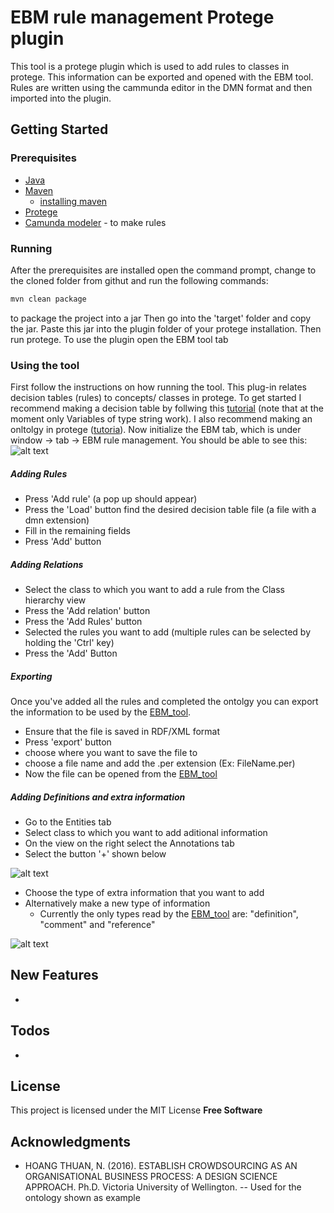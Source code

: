 # EBM rule management Protege plugin

This tool is a protege plugin which is used to add rules to classes in protege. This information can be exported and opened with the EBM tool. Rules are written using the cammunda editor in the DMN format and then imported into the plugin.

## Getting Started
### Prerequisites
- [Java](https://www.java.com/en/download/)
- [Maven](https://maven.apache.org/) 
    - [installing maven](https://www.mkyong.com/maven/how-to-install-maven-in-windows/)
- [Protege](https://protege.stanford.edu/)
- [Camunda modeler](https://camunda.com/products/modeler/) - to make rules
  
### Running
After the prerequisites are installed open the command prompt, change to the cloned folder from githut and run the following commands:
```sh
mvn clean package
```
to package the project into a jar
Then go into the 'target' folder and copy the jar. Paste this jar into the plugin folder of your protege installation. Then run protege. To use the plugin open the EBM tool tab

### Using the tool
First follow the instructions on how running the tool.
This plug-in relates decision tables (rules) to concepts/ classes in protege. To get started I recommend making a decision table by follwing this [tutorial](https://docs.camunda.org/get-started/dmn11/model/) (note that at the moment only Variables of type string work). I also recommend making an onltolgy in protege ([tutoria](https://medium.com/@vindulajayawardana/ontology-generation-and-visualization-with-prot%C3%A9g%C3%A9-6df0af9955e0)). Now initialize the EBM tab, which is under window -> tab -> EBM rule management. You should be able to see this:
![alt text](https://github.com/tom277/EBM_ruleManagement/blob/master/images/Capture.JPG)
##### Adding Rules
- Press 'Add rule' (a pop up should appear)
- Press the 'Load' button find the desired decision table file (a file with a dmn extension)
- Fill in the remaining fields
- Press 'Add' button
##### Adding Relations
- Select the class to which you want to add a rule from the Class hierarchy view
- Press the 'Add relation' button 
- Press the 'Add Rules' button
- Selected the rules you want to add (multiple rules can be selected by holding the 'Ctrl' key)
- Press the 'Add' Button
##### Exporting
Once you've added all the rules and completed the ontolgy you can export the information to be used by the [EBM_tool](https://github.com/tom277/EBM_tool). 

- Ensure that the file is saved in RDF/XML format
- Press 'export' button
- choose where you want to save the file to
- choose a file name and add the .per extension (Ex: FileName.per)
- Now the file can be opened from the [EBM_tool](https://github.com/tom277/EBM_tool)

##### Adding Definitions and extra information
- Go to the Entities tab
- Select class to which you want to add aditional information
- On the view on the right select the Annotations tab
- Select the button '+' shown below

![alt text](https://github.com/tom277/EBM_ruleManagement/blob/master/images/Capture5.JPG)
- Choose the type of extra information that you want to add
- Alternatively make a new type of information
    - Currently the only types read by the [EBM_tool](https://github.com/tom277/EBM_tool) are: "definition", "comment" and "reference"

![alt text](https://github.com/tom277/EBM_ruleManagement/blob/master/images/Capture6.JPG)
## New Features
-

## Todos
- 


## License
This project is licensed under the MIT License
**Free Software**

## Acknowledgments
- HOANG THUAN, N. (2016). ESTABLISH CROWDSOURCING AS AN ORGANISATIONAL BUSINESS PROCESS: A DESIGN SCIENCE APPROACH. Ph.D. Victoria University of Wellington. --  Used for the ontology shown as example
